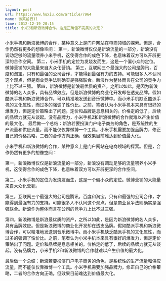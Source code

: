 ```yaml
---
layout: post
url: https://www.huxiu.com/article/7964
name: 微笑前行11
time: 2012-12-19 20:15
title: 小米2和新浪微博合作，这是正确但不完美的决定？
---
```

小米手机和新浪微博的合作，某种意义上是门户网站在电商领域的探索。但是，合作仍然有更多的想像空间： 第一，新浪微博仅仅是新浪流量的一部分，新浪没有调动足够的流量喂养小米手机，这使得合作的成色下降，也意味着双方可以开辟更深的合作空间。 第二，小米手机的定位为发烧友而生，这是一个偏小众的定位。微博营销的大能量来自大众化营销。 第三，互联网三个最强大的公司是腾讯，百度和淘宝。只有和最强的公司合作，才能得到最强有力的支持。可能很多人不认同这个观点，但是商业竞争法则确实是强强联合。新浪作为整体而言在公司的竞争力上比不过三强。 第四，新浪微博是新浪最优质的资产，之所以如此，是因为新浪微博的名人众多，具有品牌效应。但是新浪微博的商业化开发却在透支品牌。假如酷派手机和新浪微博合作，可以精准地发送到音乐微博中。而小米手机缺乏酷派手机的文化属性，而过多的强调了性价比。之前，笔者认为小米手机本来具有很好的爆发力，但是定价策略出了问题。定价和品牌是息息相关的。价格定的低了，后续的品牌力就无从谈起。没有品牌力，小米手机2和新浪微博的合作就难以产生价值的最大化。 最后做一个总结：新浪若要扮演门户电子商务的角色，是系统性的生产流量和供应流量，而不能仅仅靠微博一个工具。小米手机需要加强品牌力，修正自己的价格策略，二者的合作方向正确，但效果目前难达到价值最大化。

小米手机和新浪微博的合作，某种意义上是门户网站在电商领域的探索。但是，合作仍然有更多的想像空间：

第一，新浪微博仅仅是新浪流量的一部分，新浪没有调动足够的流量喂养小米手机，这使得合作的成色下降，也意味着双方可以开辟更深的合作空间。

第二，小米手机的定位为发烧友而生，这是一个偏小众的定位。微博营销的大能量来自大众化营销。

第三，互联网三个最强大的公司是腾讯，百度和淘宝。只有和最强的公司合作，才能得到最强有力的支持。可能很多人不认同这个观点，但是商业竞争法则确实是强强联合。新浪作为整体而言在公司的竞争力上比不过三强。

第四，新浪微博是新浪最优质的资产，之所以如此，是因为新浪微博的名人众多，具有品牌效应。但是新浪微博的商业化开发却在透支品牌。假如酷派手机和新浪微博合作，可以精准地发送到音乐微博中。而小米手机缺乏酷派手机的文化属性，而过多的强调了性价比。之前，笔者认为小米手机本来具有很好的爆发力，但是定价策略出了问题。定价和品牌是息息相关的。价格定的低了，后续的品牌力就无从谈起。没有品牌力，小米手机2和新浪微博的合作就难以产生价值的最大化。

最后做一个总结：新浪若要扮演门户电子商务的角色，是系统性的生产流量和供应流量，而不能仅仅靠微博一个工具。小米手机需要加强品牌力，修正自己的价格策略，二者的合作方向正确，但效果目前难达到价值最大化。

